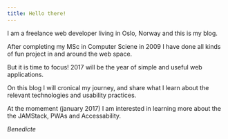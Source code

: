 ```yaml
---
title: Hello there!
---
```


I am a freelance web developer living in Oslo, Norway and this is my blog.

After completing my MSc in Computer Sciene in 2009 I have done all kinds 
of fun project in and around the web space.

But it is time to focus! 2017 will be the year of simple and useful web applications.

On this blog I will cronical my journey, and share what I learn about the relevant technologies and usability practices.

At the momement (january 2017) I am interested in learning more about the the JAMStack, PWAs and Accessability.

<cite>Benedicte</cite>